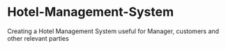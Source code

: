 # Hotel-Management-System
Creating a Hotel Management System useful for Manager, customers and other relevant parties
